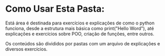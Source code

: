 # Como Usar Esta Pasta:

Está área é destinada para exercícios e explicações de como o python funciona, desde a estrutura mais básica como print("Hello Word"), até explicações e exercícios sobre POO, criação de funções, entre outros.

Os conteúdos são divididos por pastas com um arquivo de explicações e diversos exercícios.
